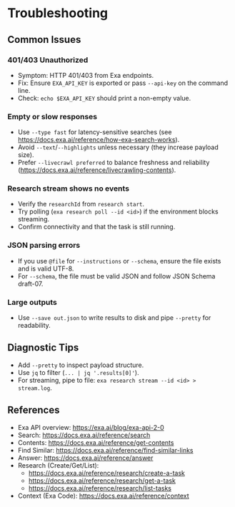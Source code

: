 # Troubleshooting

## Common Issues

### 401/403 Unauthorized

- Symptom: HTTP 401/403 from Exa endpoints.
- Fix: Ensure `EXA_API_KEY` is exported or pass `--api-key` on the command line.
- Check: `echo $EXA_API_KEY` should print a non-empty value.

### Empty or slow responses

- Use `--type fast` for latency-sensitive searches (see <https://docs.exa.ai/reference/how-exa-search-works>).
- Avoid `--text`/`--highlights` unless necessary (they increase payload size).
- Prefer `--livecrawl preferred` to balance freshness and reliability (<https://docs.exa.ai/reference/livecrawling-contents>).

### Research stream shows no events

- Verify the `researchId` from `research start`.
- Try polling (`exa research poll --id <id>`) if the environment blocks streaming.
- Confirm connectivity and that the task is still running.

### JSON parsing errors

- If you use `@file` for `--instructions` or `--schema`, ensure the file exists and is valid UTF-8.
- For `--schema`, the file must be valid JSON and follow JSON Schema draft-07.

### Large outputs

- Use `--save out.json` to write results to disk and pipe `--pretty` for readability.

## Diagnostic Tips

- Add `--pretty` to inspect payload structure.
- Use `jq` to filter (`... | jq '.results[0]'`).
- For streaming, pipe to file: `exa research stream --id <id> > stream.log`.

## References

- Exa API overview: <https://exa.ai/blog/exa-api-2-0>
- Search: <https://docs.exa.ai/reference/search>
- Contents: <https://docs.exa.ai/reference/get-contents>
- Find Similar: <https://docs.exa.ai/reference/find-similar-links>
- Answer: <https://docs.exa.ai/reference/answer>
- Research (Create/Get/List):
  - <https://docs.exa.ai/reference/research/create-a-task>
  - <https://docs.exa.ai/reference/research/get-a-task>
  - <https://docs.exa.ai/reference/research/list-tasks>
- Context (Exa Code): <https://docs.exa.ai/reference/context>
